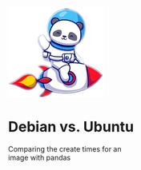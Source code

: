 <div style="display: block;margin-left: auto;margin-right: auto;width: 50%;">
  <img src="./panda.png">
  <h1>Debian vs. Ubuntu </h1>
  <p>Comparing the create times for an image with pandas</p>
</div>
